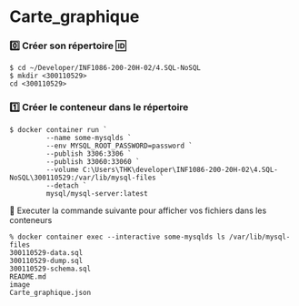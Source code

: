 # Carte_graphique

### :zero: Créer son répertoire :id:

```
$ cd ~/Developer/INF1086-200-20H-02/4.SQL-NoSQL
$ mkdir <300110529>
cd <300110529>
```


### :one: Créer le conteneur dans le répertoire

```
$ docker container run `
         --name some-mysqlds `
         --env MYSQL_ROOT_PASSWORD=password `
         --publish 3306:3306 `
         --publish 33060:33060 `
         --volume C:\Users\THK\developer\INF1086-200-20H-02\4.SQL-NoSQL\300110529:/var/lib/mysql-files `
         --detach `
         mysql/mysql-server:latest
```

:pushpin: Executer la commande suivante pour afficher vos fichiers dans les conteneurs

```
% docker container exec --interactive some-mysqlds ls /var/lib/mysql-files
300110529-data.sql
300110529-dump.sql
300110529-schema.sql
README.md
image
Carte_graphique.json

```
